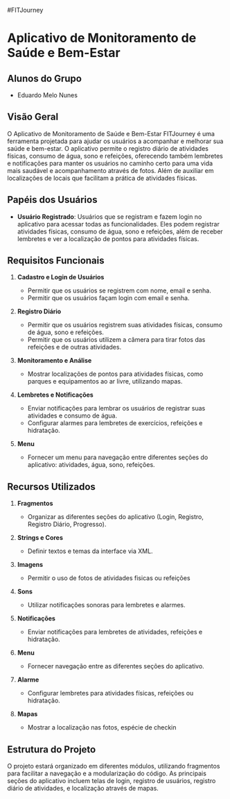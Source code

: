 #FITJourney
# Aplicativo de Monitoramento de Saúde e Bem-Estar

## Alunos do Grupo
- Eduardo Melo Nunes

## Visão Geral
O Aplicativo de Monitoramento de Saúde e Bem-Estar FITJourney é uma ferramenta projetada para ajudar os usuários a acompanhar e melhorar sua saúde e bem-estar. O aplicativo permite o registro diário de atividades físicas, consumo de água, sono e refeições, oferecendo também lembretes e notificações para manter os usuários no caminho certo para uma vida mais saudável e acompanhamento através de fotos. Além de auxiliar em localizações de locais que facilitam a prática de atividades físicas.

## Papéis dos Usuários
- **Usuário Registrado**: Usuários que se registram e fazem login no aplicativo para acessar todas as funcionalidades. Eles podem registrar atividades físicas, consumo de água, sono e refeições, além de receber lembretes e ver a localização de pontos para atividades físicas.

## Requisitos Funcionais
1. **Cadastro e Login de Usuários**
   - Permitir que os usuários se registrem com nome, email e senha.
   - Permitir que os usuários façam login com email e senha.

2. **Registro Diário**
   - Permitir que os usuários registrem suas atividades físicas, consumo de água, sono e refeições.
   - Permitir que os usuários utilizem a câmera para tirar fotos das refeições e de outras atividades.

3. **Monitoramento e Análise**
   - Mostrar localizações de pontos para atividades físicas, como parques e equipamentos ao ar livre, utilizando mapas.

4. **Lembretes e Notificações**
   - Enviar notificações para lembrar os usuários de registrar suas atividades e consumo de água.
   - Configurar alarmes para lembretes de exercícios, refeições e hidratação.

5. **Menu**
   - Fornecer um menu para navegação entre diferentes seções do aplicativo: atividades, água, sono, refeições.

## Recursos Utilizados
1. **Fragmentos**
   - Organizar as diferentes seções do aplicativo (Login, Registro, Registro Diário, Progresso).

2. **Strings e Cores**
   - Definir textos e temas da interface via XML.

3. **Imagens**
   - Permitir o uso de fotos de atividades fisicas ou refeições

4. **Sons**
   - Utilizar notificações sonoras para lembretes e alarmes.

5. **Notificações**
   - Enviar notificações para lembretes de atividades, refeições e hidratação.

6. **Menu**
   - Fornecer navegação entre as diferentes seções do aplicativo.

7. **Alarme**
   - Configurar lembretes para atividades físicas, refeições ou hidratação.

8. **Mapas**
   - Mostrar a localização nas fotos, espécie de checkin

## Estrutura do Projeto
O projeto estará organizado em diferentes módulos, utilizando fragmentos para facilitar a navegação e a modularização do código. As principais seções do aplicativo incluem telas de login, registro de usuários, registro diário de atividades, e localização através de mapas.


